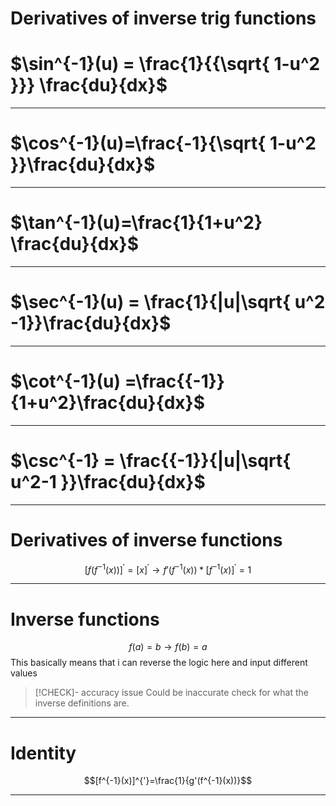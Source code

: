 
# Derivatives of inverse trig functions
# $\sin^{-1}(u) = \frac{1}{{\sqrt{ 1-u^2 }}} \frac{du}{dx}$
---
# $\cos^{-1}(u)=\frac{-1}{\sqrt{ 1-u^2 }}\frac{du}{dx}$
---
# $\tan^{-1}(u)=\frac{1}{1+u^2} \frac{du}{dx}$
---
# $\sec^{-1}(u) = \frac{1}{|u|\sqrt{ u^2 -1}}\frac{du}{dx}$
---
# $\cot^{-1}(u) =\frac{{-1}}{1+u^2}\frac{du}{dx}$
---
# $\csc^{-1} = \frac{{-1}}{|u|\sqrt{ u^2-1 }}\frac{du}{dx}$
---

# Derivatives of inverse functions
$$[f(f^{-1}(x))]^{'} =[x]^{'} \rightarrow f'(f^{-1}(x)) * [f^{-1}(x)]^{'}=1$$

---
# Inverse functions 
$$f(a)=b \rightarrow f(b)=a$$
This basically means that i can reverse the logic here and input different values 
> [!CHECK]- accuracy issue
> Could be inaccurate check for what the inverse definitions are.

---
# Identity
$$[f^{-1}(x)]^{'}=\frac{1}{g'(f^{-1}(x))}$$

---
 